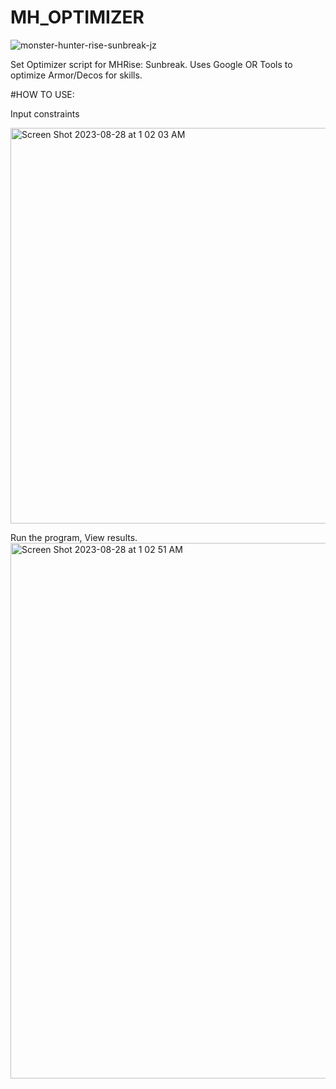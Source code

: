 # MH_OPTIMIZER
![monster-hunter-rise-sunbreak-jz](https://github.com/mrjonjonjon/MH_OPTIMIZER/assets/86944352/4e8b2fac-1223-4055-8c7e-d07196014669)

Set Optimizer script for MHRise: Sunbreak. Uses Google OR Tools to optimize Armor/Decos for skills.

#HOW TO USE:

Input constraints

<img width="633" alt="Screen Shot 2023-08-28 at 1 02 03 AM" src="https://github.com/mrjonjonjon/MH_OPTIMIZER/assets/86944352/e19112af-d9e9-4333-b584-64837d86e49c">

Run the program, View results.
<img width="857" alt="Screen Shot 2023-08-28 at 1 02 51 AM" src="https://github.com/mrjonjonjon/MH_OPTIMIZER/assets/86944352/cb7359a4-89a3-4323-9a5c-192292645e4f">
